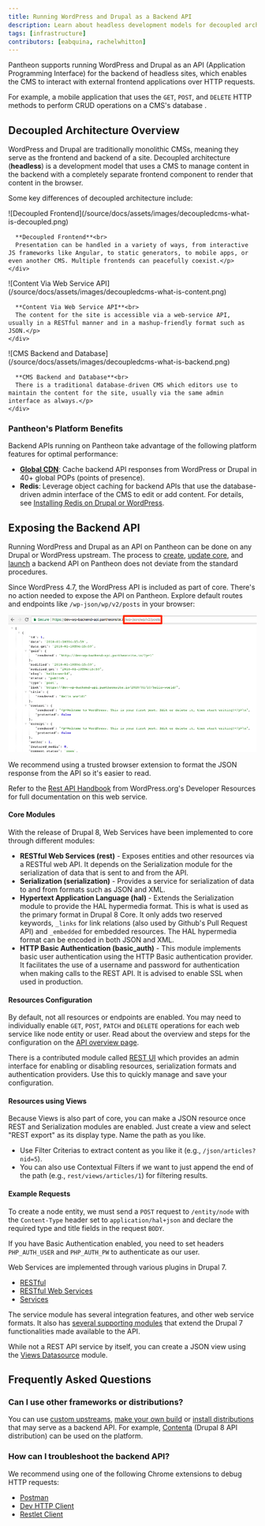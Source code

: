 ```yaml
---
title: Running WordPress and Drupal as a Backend API
description: Learn about headless development models for decoupled architecture on Pantheon.
tags: [infrastructure]
contributors: [eabquina, rachelwhitton]
---
```

Pantheon supports running WordPress and Drupal as an API (Application Programming Interface) for the backend of headless sites, which enables the CMS to interact with external frontend applications over HTTP requests.

For example, a mobile application <a rel="popover" data-proofer-ignore data-toggle="tooltip" data-html="true" data-content="A separate and external frontend application that is not running on Pantheon."><em class="fa fa-info-circle"></em></a> that uses the `GET`, `POST`, and `DELETE` HTTP methods to perform CRUD operations <Popover icon="info-circle" title="CRUD" content="Create, read, update and delete." /> on a CMS's database <a rel="popover" data-proofer-ignore data-toggle="tooltip" data-html="true" data-content="The Drupal or WordPress site running on Pantheon as the backend API."><em class="fa fa-info-circle"></em></a>.

## Decoupled Architecture Overview
WordPress and Drupal are traditionally monolithic CMSs, meaning they serve as the frontend and backend of a site. Decoupled architecture (**headless**) is a development model that uses a CMS to manage content in the backend with a completely separate frontend component to render that content in the browser.

Some key differences of decoupled architecture include:

<div class="flex-panel-group">
  <div id="headless" class="flex-panel-item">
    <div class="flex-panel-body">
      <p class="topic-info__description" >
      ![Decoupled Frontend](/source/docs/assets/images/decoupledcms-what-is-decoupled.png)

      **Decoupled Frontend**<br>
      Presentation can be handled in a variety of ways, from interactive JS frameworks like Angular, to static generators, to mobile apps, or even another CMS. Multiple frontends can peacefully coexist.</p>
    </div>
  </div>
  <div id="headless" class="flex-panel-item">
    <div class="flex-panel-body">
      <p class="topic-info__description" >
      ![Content Via Web Service API](/source/docs/assets/images/decoupledcms-what-is-content.png)

      **Content Via Web Service API**<br>
      The content for the site is accessible via a web-service API, usually in a RESTful manner and in a mashup-friendly format such as JSON.</p>
    </div>
  </div>
  <div id="headless" class="flex-panel-item">
    <div class="flex-panel-body">
      <p class="topic-info__description" >
      ![CMS Backend and Database](/source/docs/assets/images/decoupledcms-what-is-backend.png)

      **CMS Backend and Database**<br>
      There is a traditional database-driven CMS which editors use to maintain the content for the site, usually via the same admin interface as always.</p>
    </div>
  </div>
</div>

### Pantheon's Platform Benefits
Backend APIs running on Pantheon take advantage of the following platform features for optimal performance:

* [**Global CDN**](/docs/global-cdn/): Cache backend API responses from WordPress or Drupal in 40+ global POPs (points of presence).
* **Redis**: Leverage object caching for backend APIs that use the database-driven admin interface of the CMS to edit or add content. For details, see [Installing Redis on Drupal or WordPress](/docs/redis/).
<!--todo: does solr belong here? help wanted describing the benefits of solr in context of decoupled site.]-->


## Exposing the Backend API
Running WordPress and Drupal as an API on Pantheon can be done on any Drupal or WordPress upstream. The process to [create](/docs/create-sites/), [update core](/docs/core-updates/), and [launch](/docs/guides/launch/) a backend API on Pantheon does not deviate from the standard procedures.

<TabList>

<Tab name="WordPress" id="wp-api" active="true">

Since WordPress 4.7, the WordPress API is included as part of core. There's no action needed to expose the API on Pantheon. Explore default routes and endpoints like `/wp-json/wp/v2/posts` in your browser:

![default routes wp](/source/docs/assets/images/wp-json-posts.png)

We recommend using a trusted browser extension to format the JSON response from the API so it's easier to read.

Refer to the [Rest API Handbook](https://developer.wordpress.org/rest-api/) from WordPress.org's Developer Resources for full documentation on this web service.

</Tab>

<Tab name="Drupal 8" id="d8-api">

#### Core Modules
With the release of Drupal 8, Web Services have been implemented to core through different modules:

* **RESTful Web Services (rest)** - Exposes entities and other resources via a RESTful web API. It depends on the Serialization module for the serialization of data that is sent to and from the API.
* **Serialization (serialization)** - Provides a service for serialization of data to and from formats such as JSON and XML.
* **Hypertext Application Language (hal)** - Extends the Serialization module to provide the HAL hypermedia format. This is what is used as the primary format in Drupal 8 Core. It only adds two reserved keywords, `_links` for link relations (also used by Github's Pull Request API) and `_embedded` for embedded resources. The HAL hypermedia format can be encoded in both JSON and XML.
* **HTTP Basic Authentication (basic_auth)** - This module implements basic user authentication using the HTTP Basic authentication provider. It facilitates the use of a username and password for authentication when making calls to the REST API. It is advised to enable SSL when used in production.

#### Resources Configuration

By default, not all resources or endpoints are enabled. You may need to individually enable `GET`, `POST`, `PATCH` and `DELETE` operations for each web service like node entity or user. Read about the overview and steps for the configuration on the [API overview page](https://www.drupal.org/docs/8/api/restful-web-services-api/restful-web-services-api-overview).

There is a contributed module called [REST UI](https://drupal.org/project/restui) which provides an admin interface for enabling or disabling resources, serialization formats and authentication providers. Use this to quickly manage and save your configuration.

#### Resources using Views

Because Views is also part of core, you can make a JSON resource once REST and Serialization modules are enabled. Just create a view and select "REST export" as its display type. Name the path as you like.

* Use Filter Criterias to extract content as you like it (e.g., `/json/articles?nid=5`).
* You can also use Contextual Filters if we want to just append the end of the path (e.g., `rest/views/articles/1`) for filtering results.

#### Example Requests

To create a node entity, we must send a `POST` request to `/entity/node` with the `Content-Type` header set to `application/hal+json` and declare the required type and title fields in the request `BODY`.

If you have Basic Authentication enabled, you need to set headers `PHP_AUTH_USER` and `PHP_AUTH_PW` to authenticate as our user.

</Tab>

<Tab name="Drupal 7" id="d7-api">

Web Services are implemented through various plugins in Drupal 7.

  - [RESTful](https://www.drupal.org/project/restful)
  - [RESTful Web Services](https://www.drupal.org/project/restws)
  - [Services](https://www.drupal.org/project/services)

The service module has several integration features, and other web service formats. It also has [several supporting modules](https://www.drupal.org/node/750036) that extend the Drupal 7 functionalities made available to the API.

<Alert title="Note" type="info">

While not a REST API service by itself, you can create a JSON view using the [Views Datasource](https://www.drupal.org/project/views_datasource) module.</p>

</Alert>

</Tab>

</TabList>

## Frequently Asked Questions
### Can I use other frameworks or distributions?
You can use [custom upstreams](/docs/custom-upstream/), [make your own build](/docs/guides/build-tools/) or [install distributions](/docs/start-state/#public-distributions) that may serve as a backend API. For example, [Contenta](http://www.contentacms.org/) (Drupal 8 API distribution) can be used on the platform.

### How can I troubleshoot the backend API?
We recommend using one of the following Chrome extensions to debug HTTP requests:

* [Postman](https://chrome.google.com/webstore/detail/postman/fhbjgbiflinjbdggehcddcbncdddomop?hl=en)
* [Dev HTTP Client](https://chrome.google.com/webstore/detail/dev-http-client/aejoelaoggembcahagimdiliamlcdmfm/related)
* [Restlet Client](https://chrome.google.com/webstore/detail/restlet-client-rest-api-t/aejoelaoggembcahagimdiliamlcdmfm)
